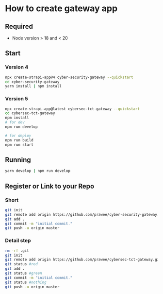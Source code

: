# How to create gateway app

## Required
- Node version > 18 and < 20

## Start
### Version 4
```bash
npx create-strapi-app@4 cyber-security-gateway --quickstart
cd cyber-security-gateway
yarn install | npm install
```
### Version 5
```bash
npx create-strapi-app@latest cybersec-tct-gateway --quickstart
cd cybersec-tct-gateway
npm install
# for dev
npm run develop

# for deploy
npm run build
npm run start
```

## Running
```bash
yarn develop | npm run develop
```

## Register or Link to your Repo
### Short
```bash
git init
git remote add origin https://github.com/prawee/cyber-security-gateway.git
git add .
git commit -m "initial commit."
git push -u origin master
```
### Detail step
```bash
rm -rf .git
git init
git remote add origin https://github.com/prawee/cybersec-tct-gateway.git
git status #red
git add .
git status #green
git commit -m "initial commit."
git status #nothing
git push -u origin master
```
